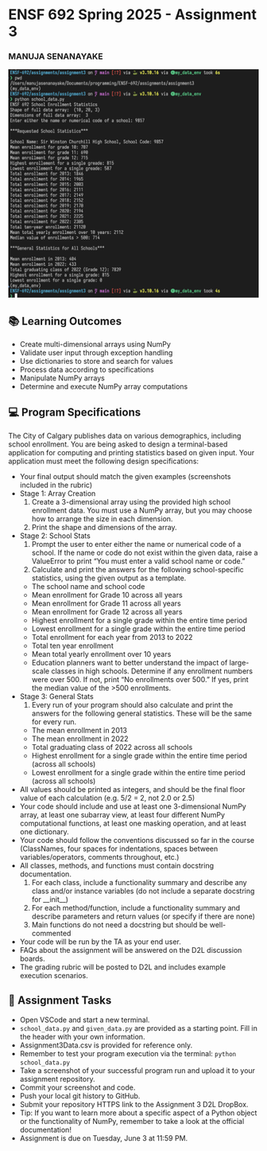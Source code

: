 # ENSF 692 Spring 2025 - Assignment 3

### MANUJA SENANAYAKE

![run](school_data_run.png)

## 📚 Learning Outcomes
* Create multi-dimensional arrays using NumPy
* Validate user input through exception handling
* Use dictionaries to store and search for values
* Process data according to specifications
* Manipulate NumPy arrays
* Determine and execute NumPy array computations

## 💻 Program Specifications
The City of Calgary publishes data on various demographics, including school enrollment. You are being asked to design a terminal-based application for computing and printing statistics based on given input.
Your application must meet the following design specifications:
* Your final output should match the given examples (screenshots included in the rubric)
* Stage 1: Array Creation
  1. Create a 3-dimensional array using the provided high school enrollment data. You must use a NumPy array, but you may choose how to arrange the size in each dimension.
  2. Print the shape and dimensions of the array.
* Stage 2: School Stats
  1. Prompt the user to enter either the name or numerical code of a school. If the name or code do not exist within the given data, raise a ValueError to print “You must enter a valid school name or code.”
  2. Calculate and print the answers for the following school-specific statistics, using the given output as a template.
    * The school name and school code
    * Mean enrollment for Grade 10 across all years
    * Mean enrollment for Grade 11 across all years
    * Mean enrollment for Grade 12 across all years
    * Highest enrollment for a single grade within the entire time period
    * Lowest enrollment for a single grade within the entire time period
    * Total enrollment for each year from 2013 to 2022
	* Total ten year enrollment
	* Mean total yearly enrollment over 10 years
    * Education planners want to better understand the impact of large-scale classes in high schools. Determine if any enrollment numbers were over 500. If not, print “No enrollments over 500.” If yes, print the median value of the >500 enrollments.
* Stage 3: General Stats
  1. Every run of your program should also calculate and print the answers for the following general statistics. These will be the same for every run.
    * The mean enrollment in 2013
    * The mean enrollment in 2022
    * Total graduating class of 2022 across all schools
    * Highest enrollment for a single grade within the entire time period (across all schools)
    * Lowest enrollment for a single grade within the entire time period (across all schools)
* All values should be printed as integers, and should be the final floor value of each calculation (e.g. 5/2 = 2, not 2.0 or 2.5)
* Your code should include and use at least one 3-dimensional NumPy array, at least one subarray view, at least four different NumPy computational functions, at least one masking operation, and at least one dictionary.
* Your code should follow the conventions discussed so far in the course (ClassNames, four spaces for indentations, spaces between variables/operators, comments throughout, etc.)
* All classes, methods, and functions must contain docstring documentation.
    1. For each class, include a functionality summary and describe any class and/or instance variables (do not include a separate docstring for \_\_init\_\_)
    2. For each method/function, include a functionality summary and describe parameters and return values (or specify if there are none)
    3. Main functions do not need a docstring but should be well-commented 
* Your code will be run by the TA as your end user.
* FAQs about the assignment will be answered on the D2L discussion boards. 
* The grading rubric will be posted to D2L and includes example execution scenarios.

## 📝 Assignment Tasks
* Open VSCode and start a new terminal. 
* `school_data.py` and `given_data.py` are provided as a starting point. Fill in the header with your own information.
* Assignment3Data.csv is provided for reference only.
* Remember to test your program execution via the terminal: `python school_data.py`
* Take a screenshot of your successful program run and upload it to your assignment repository.
* Commit your screenshot and code.
* Push your local git history to GitHub.
* Submit your repository HTTPS link to the Assignment 3 D2L DropBox.
* Tip: If you want to learn more about a specific aspect of a Python object or the functionality of NumPy, remember to take a look at the official documentation!
* Assignment is due on Tuesday, June 3 at 11:59 PM.

